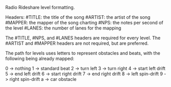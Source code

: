 Radio Rideshare level formatting.

Headers:
#TITLE: the title of the song
#ARTIST: the artist of the song
#MAPPER: the mapper of the song charting
#NPS: the notes per second of the level
#LANES: the number of lanes for the mapping

The #TITLE, #NPS, and #LANES headers are required for every level.
The #ARTIST and #MAPPER headers are not required, but are preferred.


The path for levels uses letters to represent obstacles and beats, with the following being already mapped:

0 -> nothing
1 -> standard beat
2 -> turn left
3 -> turn right
4 -> start left drift
5 -> end left drift
6 -> start right drift
7 -> end right drift
8 -> left spin-drift
9 -> right spin-drift
a -> car obstacle